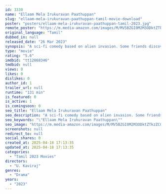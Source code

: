 ```yaml
---
id: 3330
name: "Ellaam Mela Irukuravan Paathuppan"
slug: "ellaam-mela-irukuravan-paathuppan-tamil-movie-download"
poster: "posters/ellaam-mela-irukuravan-paathuppan-tamil-2023.jpg"
remote_poster: "https://m.media-amazon.com/images/M/MV5BZGI0M2M3ODktZTkzZC00ODNhLTkwYjQtNWFlZWFhNGZkZTZjXkEyXkFqcGdeQXVyMjYwMjMwMzk@._V1_SX300.jpg"
original_language: "Tamil"
dubbed_in: null
released_date: "26 Mar 2023"
synopsis: "A sci-fi comedy based on alien invasion. Some friends discover advanced extraterrestrial tech. But, the aliens want it back. So they turn to a science nerd who was abducted by aliens and scheme ways to outwit the off-world shape-s..."
type: "movie"
rating: "5.6"
imdbid: "tt12868346"
tmdbid: null
views: 0
likes: 0
dislikes: 0
author_id: 1
trailer_url: null
runtime: "131 min"
is_featured: 0
is_active: 1
is_comingsoon: 0
seo_title: "Ellaam Mela Irukuravan Paathuppan"
seo_description: "A sci-fi comedy based on alien invasion. Some friends discover advanced extraterrestrial tech. But, the aliens want it back. So they turn to a science nerd who was abducted by aliens and scheme ways to outwit the off-world shape-s..."
seo_keywords: "\"Ellaam Mela Irukuravan Paathuppan\""
seo_image: "https://m.media-amazon.com/images/M/MV5BZGI0M2M3ODktZTkzZC00ODNhLTkwYjQtNWFlZWFhNGZkZTZjXkEyXkFqcGdeQXVyMjYwMjMwMzk@._V1_SX300.jpg"
screenshots: null
redirect_to: null
social_shares: 0
created_at: 2025-04-18 17:13:35
updated_at: 2025-04-18 17:13:35
categories:
  - "Tamil 2023 Movies"
directors:
  - "U. Kaviraj"
genres:
  - "Drama"
years:
  - "2023"
---
```

